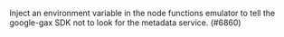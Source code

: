 Inject an environment variable in the node functions emulator to tell the google-gax SDK not to look for the metadata service. (#6860)
